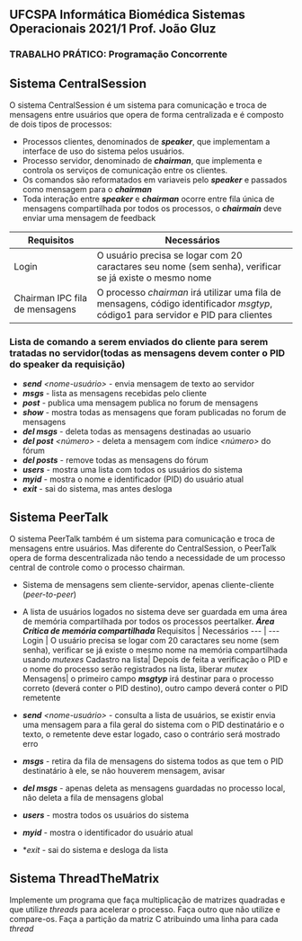 ## UFCSPA  Informática Biomédica Sistemas Operacionais 2021/1 Prof. João Gluz

### TRABALHO PRÁTICO: Programação Concorrente

Sistema CentralSession
------
O sistema CentralSession é um sistema para comunicação e troca de mensagens entre usuários que opera de
forma centralizada e é composto de dois tipos de processos:

* Processos clientes, denominados de **_speaker_**, que implementam a interface de uso do sistema pelos usuários.
* Processo servidor, denominado de **_chairman_**, que implementa e controla os serviços de comunicação entre
  os clientes.
* Os comandos são reformatados em variaveis pelo **_speaker_** e passados como mensagem para o **_chairman_**
* Toda interação entre **_speaker_** e **_chairman_** ocorre entre fila única de mensagens compartilhada por todos os processos, o **_chairmain_** deve enviar uma mensagem de feedback

Requisitos |  Necessários
--- | --- 
Login | O usuário precisa se logar com 20 caractares seu nome (sem senha), verificar se já existe o mesmo nome 
Chairman IPC fila de mensagens| O processo *chairman* irá utilizar uma fila de mensagens, código identificador *msgtyp*, código1 para servidor e PID para clientes

### Lista de comando a serem enviados do cliente para serem tratadas no servidor(todas as mensagens devem conter o PID do speaker da requisição)
* **_send_** _<nome-usuário>_ _<texto-mensagem>_ - envia mensagem de texto ao servidor
* **_msgs_** - lista as mensagens recebidas pelo cliente
* **_post_** _<texto-mensagem>_ - publica uma mensagem publica no forum de mensagens
* **_show_** - mostra todas as mensagens que foram publicadas no forum de mensagens
* **_del_ _msgs_** - deleta todas as mensagens destinadas ao usuario
* **_del_ _post_** _<número>_ - deleta a mensagem com índice _<número>_ do fórum
* **_del_ _posts_** - remove todas as mensagens do fórum
* **_users_** - mostra uma lista com todos os usuários do sistema
* **_myid_** - mostra o nome e identificador (PID) do usuário atual
* **_exit_** - sai do sistema, mas antes desloga

Sistema PeerTalk
------
O sistema PeerTalk também é um sistema para comunicação e troca de mensagens entre usuários. Mas diferente do CentralSession, 
o PeerTalk opera de forma descentralizada não tendo a necessidade de um processo central de controle como o processo chairman.
* Sistema de mensagens sem cliente-servidor, apenas cliente-cliente (_peer-to-peer_)
* A lista de usuários logados no sistema deve ser guardada em uma área de memória compartilhada por
  todos os processos peertalker. **_Área Crítica de memória compartilhada_**
Requisitos |  Necessários
--- | --- 
Login | O usuário precisa se logar com 20 caractares seu nome (sem senha), verificar se já existe o mesmo nome na memória compartilhada usando _mutexes_
Cadastro na lista| Depois de feita a verificação o PID e o nome do processo serão registrados na lista, liberar _mutex_
Mensagens| o primeiro campo **_msgtyp_** irá destinar para o processo correto (deverá conter o PID destino), outro campo deverá conter o PID remetente

* **_send_** _<nome-usuário>_ _<texto-mensagem>_ - consulta a lista de usuários, se existir envia uma mensagem para a fila geral do sistema com o PID destinatário e o texto, 
  o remetente deve estar logado, caso o contrário será mostrado erro
* **_msgs_** - retira da fila de mensagens do sistema todos as que tem o PID destinatário à ele, se não houverem mensagem, avisar
* **_del_ _msgs_** - apenas deleta as mensagens guardadas no processo local, não deleta a fila de mensagens global
* **_users_** - mostra todos os usuários do sistema
* **_myid_** - mostra o identificador do usuário atual
* **_exit_* - sai do sistema e desloga da lista

Sistema ThreadTheMatrix
------
Implemente um programa que faça multiplicação de matrizes quadradas e que utilize _threads_ para acelerar o processo. Faça outro que não utilize e compare-os.
Faça a partição da matriz C atribuindo uma linha para cada _thread_
